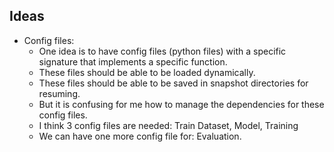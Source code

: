 
## Ideas

* Config files:
    - One idea is to have config files (python files) with a specific signature that implements a specific function.
    - These files should be able to be loaded dynamically.
    - These files should be able to be saved in snapshot directories for resuming.
    - But it is confusing for me how to manage the dependencies for these config files.
    - I think 3 config files are needed: Train Dataset, Model, Training
    - We can have one more config file for: Evaluation. 
